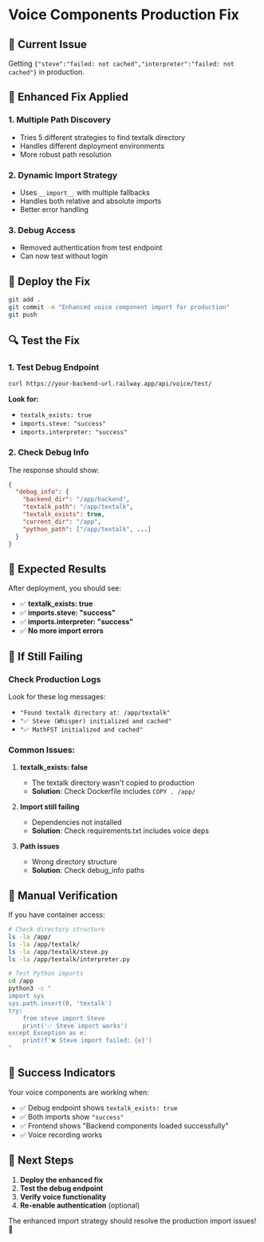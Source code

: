 # Voice Components Production Fix

## 🚨 **Current Issue**
Getting `{"steve":"failed: not cached","interpreter":"failed: not cached"}` in production.

## 🔧 **Enhanced Fix Applied**

### **1. Multiple Path Discovery**
- Tries 5 different strategies to find textalk directory
- Handles different deployment environments
- More robust path resolution

### **2. Dynamic Import Strategy**
- Uses `__import__` with multiple fallbacks
- Handles both relative and absolute imports
- Better error handling

### **3. Debug Access**
- Removed authentication from test endpoint
- Can now test without login

## 🚀 **Deploy the Fix**

```bash
git add .
git commit -m "Enhanced voice component import for production"
git push
```

## 🔍 **Test the Fix**

### **1. Test Debug Endpoint**
```bash
curl https://your-backend-url.railway.app/api/voice/test/
```

**Look for:**
- `textalk_exists: true`
- `imports.steve: "success"`
- `imports.interpreter: "success"`

### **2. Check Debug Info**
The response should show:
```json
{
  "debug_info": {
    "backend_dir": "/app/backend",
    "textalk_path": "/app/textalk",
    "textalk_exists": true,
    "current_dir": "/app",
    "python_path": ["/app/textalk", ...]
  }
}
```

## 🎯 **Expected Results**

After deployment, you should see:
- ✅ **textalk_exists: true**
- ✅ **imports.steve: "success"**
- ✅ **imports.interpreter: "success"**
- ✅ **No more import errors**

## 🚨 **If Still Failing**

### **Check Production Logs**
Look for these log messages:
- `"Found textalk directory at: /app/textalk"`
- `"✅ Steve (Whisper) initialized and cached"`
- `"✅ MathFST initialized and cached"`

### **Common Issues:**

1. **textalk_exists: false**
   - The textalk directory wasn't copied to production
   - **Solution**: Check Dockerfile includes `COPY . /app/`

2. **Import still failing**
   - Dependencies not installed
   - **Solution**: Check requirements.txt includes voice deps

3. **Path issues**
   - Wrong directory structure
   - **Solution**: Check debug_info paths

## 🔧 **Manual Verification**

If you have container access:
```bash
# Check directory structure
ls -la /app/
ls -la /app/textalk/
ls -la /app/textalk/steve.py
ls -la /app/textalk/interpreter.py

# Test Python imports
cd /app
python3 -c "
import sys
sys.path.insert(0, 'textalk')
try:
    from steve import Steve
    print('✅ Steve import works')
except Exception as e:
    print(f'❌ Steve import failed: {e}')
"
```

## 🎊 **Success Indicators**

Your voice components are working when:
- ✅ Debug endpoint shows `textalk_exists: true`
- ✅ Both imports show `"success"`
- ✅ Frontend shows "Backend components loaded successfully"
- ✅ Voice recording works

## 🚀 **Next Steps**

1. **Deploy the enhanced fix**
2. **Test the debug endpoint**
3. **Verify voice functionality**
4. **Re-enable authentication** (optional)

The enhanced import strategy should resolve the production import issues! 🎉
